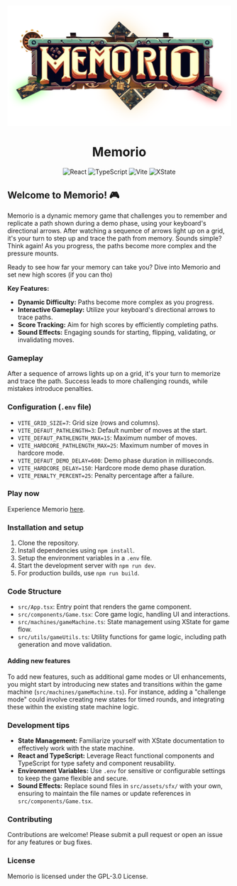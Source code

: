 <p align="center">
  <img src="https://raw.githubusercontent.com/dilaouid/memorio/media/cover.png" alt="Memorio - Cover Image" width="1280">
</p>

<h1 align="center">Memorio</h1>

<p align="center">
  <img src="https://img.shields.io/badge/-React-61DAFB?logo=react&logoColor=white" alt="React">
  <img src="https://img.shields.io/badge/-TypeScript-3178C6?logo=typescript&logoColor=white" alt="TypeScript">
  <img src="https://img.shields.io/badge/-Vite-B73BFE?logo=vite&logoColor=white" alt="Vite">
  <img src="https://img.shields.io/badge/-XState-000000?logo=xstate&logoColor=white" alt="XState">
</p>

## Welcome to Memorio! 🎮

Memorio is a dynamic memory game that challenges you to remember and replicate a path shown during a demo phase, using your keyboard's directional arrows. After watching a sequence of arrows light up on a grid, it's your turn to step up and trace the path from memory. Sounds simple? Think again! As you progress, the paths become more complex and the pressure mounts.

Ready to see how far your memory can take you? Dive into Memorio and set new high scores (if you can tho)

**Key Features:**

- **Dynamic Difficulty:** Paths become more complex as you progress.
- **Interactive Gameplay:** Utilize your keyboard's directional arrows to trace paths.
- **Score Tracking:** Aim for high scores by efficiently completing paths.
- **Sound Effects:** Engaging sounds for starting, flipping, validating, or invalidating moves.

### Gameplay

After a sequence of arrows lights up on a grid, it's your turn to memorize and trace the path. Success leads to more challenging rounds, while mistakes introduce penalties.

### Configuration (`.env` file)

- `VITE_GRID_SIZE=7`: Grid size (rows and columns).
- `VITE_DEFAUT_PATHLENGTH=3`: Default number of moves at the start.
- `VITE_DEFAUT_PATHLENGTH_MAX=15`: Maximum number of moves.
- `VITE_HARDCORE_PATHLENGTH_MAX=25`: Maximum number of moves in hardcore mode.
- `VITE_DEFAUT_DEMO_DELAY=600`: Demo phase duration in milliseconds.
- `VITE_HARDCORE_DELAY=150`: Hardcore mode demo phase duration.
- `VITE_PENALTY_PERCENT=25`: Penalty percentage after a failure.

### Play now

Experience Memorio [here](https://dilaouid.github.io/memorio/).

### Installation and setup

1. Clone the repository.
2. Install dependencies using `npm install`.
3. Setup the environment variables in a `.env` file.
4. Start the development server with `npm run dev`.
5. For production builds, use `npm run build`.

### Code Structure

- `src/App.tsx`: Entry point that renders the game component.
- `src/components/Game.tsx`: Core game logic, handling UI and interactions.
- `src/machines/gameMachine.ts`: State management using XState for game flow.
- `src/utils/gameUtils.ts`: Utility functions for game logic, including path generation and move validation.

#### Adding new features

To add new features, such as additional game modes or UI enhancements, you might start by introducing new states and transitions within the game machine (`src/machines/gameMachine.ts`). For instance, adding a "challenge mode" could involve creating new states for timed rounds, and integrating these within the existing state machine logic.

### Development tips

- **State Management:** Familiarize yourself with XState documentation to effectively work with the state machine.
- **React and TypeScript:** Leverage React functional components and TypeScript for type safety and component reusability.
- **Environment Variables:** Use `.env` for sensitive or configurable settings to keep the game flexible and secure.
- **Sound Effects:** Replace sound files in `src/assets/sfx/` with your own, ensuring to maintain the file names or update references in `src/components/Game.tsx`.

### Contributing

Contributions are welcome! Please submit a pull request or open an issue for any features or bug fixes.

### License

Memorio is licensed under the GPL-3.0 License.
